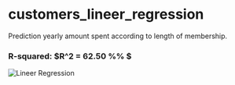 # customers_lineer_regression
Prediction yearly amount spent according to length of membership.

### R-squared: $R^2 = 62.50 %% $

![Lineer Regression](https://github.com/gurselturkeri/customers_lineer_regression/blob/main/graph.png)
